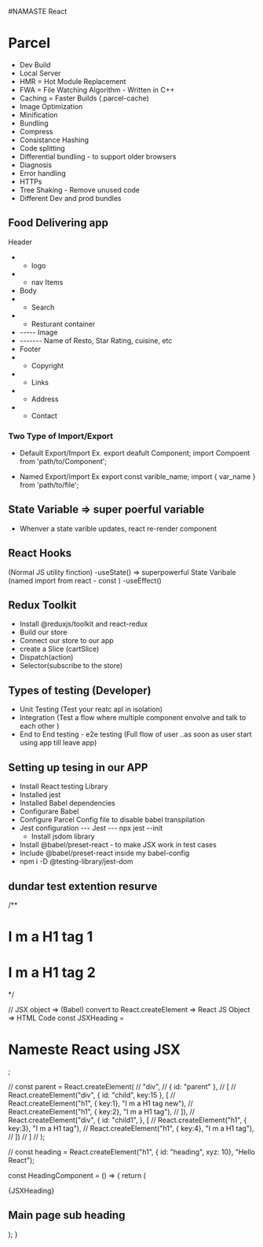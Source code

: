 #NAMASTE React

# Parcel
- Dev Build 
- Local Server
- HMR = Hot Module Replacement
- FWA = File Watching Algorithm - Written in C++
- Caching = Faster Builds   (.parcel-cache)
- Image Optimization
- Minification
- Bundling 
- Compress
- Consistance Hashing
- Code splitting
- Differential bundling - to support older browsers
- Diagnosis
- Error handling
- HTTPs
- Tree Shaking - Remove unused code
- Different Dev and prod bundles


## Food Delivering app
 Header 
 *  - logo
 * - nav Items
 * Body
 *  - Search
 * - Resturant container
 *  ----- Image
 * ------- Name of Resto, Star Rating, cuisine, etc
 * Footer
 * - Copyright
 * - Links
 * - Address
 * - Contact

### Two Type of Import/Export
- Default Export/Import
Ex. export deafult Component;
    import Compoent from  'path/to/Component';

- Named Export/import
Ex  export const varible_name;
import { var_name } from 'path/to/file';

## State Variable => super poerful variable
- Whenver a state varible updates, react re-render component 

## React Hooks
(Normal JS utility finction)
-useState() => superpowerful State Varibale (named import from react - const ) 
-useEffect()

## Redux Toolkit
- Install @reduxjs/toolkit and react-redux
- Build our store 
- Connect our store to our app
- create a Slice (cartSlice)
- Dispatch(action)
- Selector(subscribe to the store)


## Types of testing (Developer)
- Unit Testing (Test your reatc apl in isolation)
- Integration (Test a flow where multiple component envolve and talk to each other )
- End to End testing - e2e testing
 (Full flow of user ..as soon as user start using app till leave app)

## Setting up tesing in our APP
- Install React testing Library
- Installed jest
- Installed Babel dependencies
- Configurare Babel
- Configure Parcel Config file to disable babel transpilation
- Jest configuration 
   --- Jest --- npx jest --init
   - Install jsdom library
- Install @babel/preset-react - to make JSX work in test cases
- Include @babel/preset-react inside my babel-config
- npm i -D @testing-library/jest-dom

## dundar  __test__ extention resurve 

 /** 
<div id="parent">
    <div id="child">
        <h1>I m a H1 tag 1</h1>
        <h1>I m a H1 tag 2</h1>
    </div>
</div> 
*/


// JSX object => (Babel) convert to React.createElement => React JS Object => HTML Code
const JSXHeading = <h1 id="heading">Nameste React using JSX</h1>;

// const parent = React.createElement(
//     "div",
//     { id: "parent" },
//     [
//         React.createElement("div", { id: "child", key:15 }, [
//             React.createElement("h1", { key:1}, "I m a H1 tag new"),
//             React.createElement("h1", { key:2}, "I m a H1 tag"),
//         ]),
//         React.createElement("div", { id: "child1",   }, [
//             React.createElement("h1", { key:3}, "I m a H1 tag"),
//             React.createElement("h1", { key:4}, "I m a H1 tag"),
//         ])
//     ]
// );

// const heading = React.createElement("h1", { id: "heading", xyz: 10}, "Hello React");


const HeadingComponent = () => {
    return (
        <div id="container">
            {JSXHeading}
            <h2 id="subHeading">Main page sub heading</h2>
        </div>
    );
}

